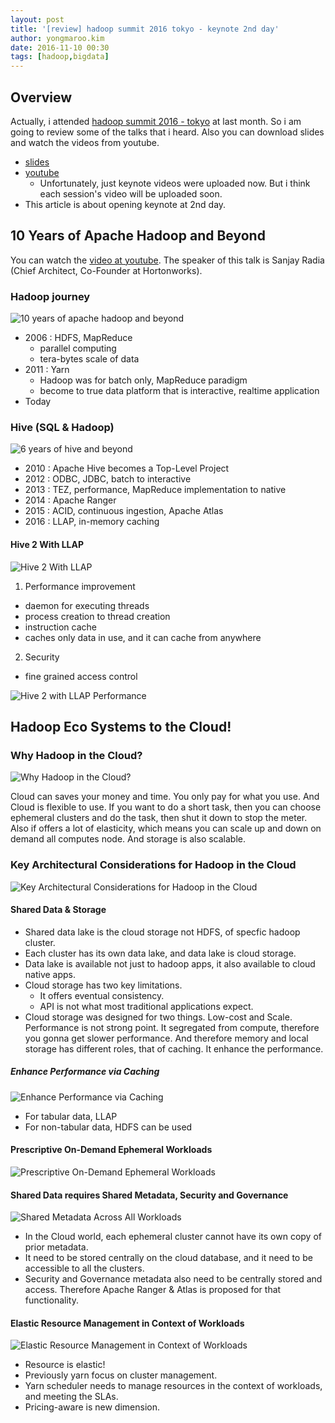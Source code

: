 ```yaml
---
layout: post
title: '[review] hadoop summit 2016 tokyo - keynote 2nd day'
author: yongmaroo.kim
date: 2016-11-10 00:30
tags: [hadoop,bigdata]
---
```

## Overview

Actually, i attended [hadoop summit 2016 - tokyo](http://hadoopsummit.org/tokyo/) at last month. So i am going to review some of the talks that i heard. Also you can download slides and watch the videos from youtube.
- [slides](http://hadoopsummit.org/tokyo/agenda/)
- [youtube](https://www.youtube.com/channel/UCAPa-K_rhylDZAUHVxqqsRA)
  - Unfortunately, just keynote videos were uploaded now. But i think each session's video will be uploaded soon.
- This article is about opening keynote at 2nd day. 
  
## 10 Years of Apache Hadoop and Beyond

You can watch the [video at youtube](https://www.youtube.com/watch?v=WFoUUrlZrN8). The speaker of this talk is Sanjay Radia (Chief Architect, Co-Founder at Hortonworks).

### Hadoop journey

![10 years of apache hadoop and beyond](/files/hadoop-summit/keynote/hadoop_journey.png)

- 2006 : HDFS, MapReduce
  - parallel computing
  - tera-bytes scale of data
- 2011 : Yarn
  - Hadoop was for batch only, MapReduce paradigm
  - become to true data platform that is interactive, realtime application
- Today

### Hive (SQL & Hadoop)

![6 years of hive and beyond](/files/hadoop-summit/keynote/hive_journey.png)

- 2010 : Apache Hive becomes a Top-Level Project
- 2012 : ODBC, JDBC, batch to interactive
- 2013 : TEZ, performance, MapReduce implementation to native
- 2014 : Apache Ranger
- 2015 : ACID, continuous ingestion, Apache Atlas
- 2016 : LLAP, in-memory caching

#### Hive 2 With LLAP

![Hive 2 With LLAP](/files/hadoop-summit/keynote/hive2_with_LLAP.png)

1. Performance improvement
  - daemon for executing threads
  - process creation to thread creation
  - instruction cache
  - caches only data in use, and it can cache from anywhere
2. Security
  - fine grained access control

![Hive 2 with LLAP Performance](/files/hadoop-summit/keynote/LLAP_performance.png)


## Hadoop Eco Systems to the Cloud!

### Why Hadoop in the Cloud?

![Why Hadoop in the Cloud?](/files/hadoop-summit/keynote/why_hadoop_in_the_cloud.png)

Cloud can saves your money and time. You only pay for what you use. And Cloud is flexible to use. If you want to do a short task, then you can choose ephemeral clusters and do the task, then shut it down to stop the meter. Also if offers a lot of elasticity, which means you can scale up and down on demand all computes node. And storage is also scalable.

### Key Architectural Considerations for Hadoop in the Cloud

![Key Architectural Considerations for Hadoop in the Cloud](/files/hadoop-summit/keynote/considerations_for_hadoop_in_the_cloud.png)

#### Shared Data & Storage

- Shared data lake is the cloud storage not HDFS, of specfic hadoop cluster.
- Each cluster has its own data lake, and data lake is cloud storage.
- Data lake is available not just to hadoop apps, it also available to cloud native apps.
- Cloud storage has two key limitations.
  - It offers eventual consistency.
  - API is not what most traditional applications expect.
- Cloud storage was designed for two things. Low-cost and Scale. Performance is not strong point. It segregated from compute, therefore you gonna get slower performance. And therefore memory and local storage has different roles, that of caching. It enhance the performance.

##### Enhance Performance via Caching

![Enhance Performance via Caching](/files/hadoop-summit/keynote/enhance_performance_via_caching.png)

- For tabular data, LLAP
- For non-tabular data, HDFS can be used

#### Prescriptive On-Demand Ephemeral Workloads

![Prescriptive On-Demand Ephemeral Workloads](/files/hadoop-summit/keynote/on_demand_workloads.png)

#### Shared Data requires Shared Metadata, Security and Governance

![Shared Metadata Across All Workloads](/files/hadoop-summit/keynote/shared_data.png)

- In the Cloud world, each ephemeral cluster cannot have its own copy of prior metadata.
- It need to be stored centrally on the cloud database, and it need to be accessible to all the clusters.
- Security and Governance metadata also need to be centrally stored and access. Therefore Apache Ranger & Atlas is proposed for that functionality.

#### Elastic Resource Management in Context of Workloads

![Elastic Resource Management in Context of Workloads](/files/hadoop-summit/keynote/elastic_resource_management.png)

- Resource is elastic!
- Previously yarn focus on cluster management.
- Yarn scheduler needs to manage resources in the context of workloads, and meeting the SLAs.
- Pricing-aware is new dimension.
